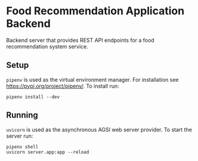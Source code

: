 # Food Recommendation Application Backend

Backend server that provides REST API endpoints for a food recommendation system service.

## Setup
`pipenv` is used as the virtual environment manager. For installation see https://pypi.org/project/pipenv/.
To install run:
```
pipenv install --dev
```

## Running
`uvicorn` is used as the asynchronous AGSI web server provider. To start the server run:
```
pipenv shell
uvicorn server.app:app --reload     
```
